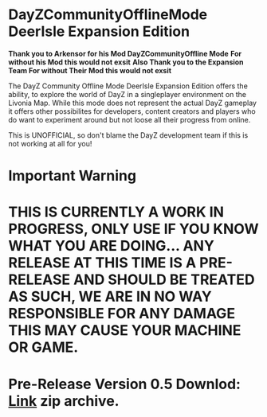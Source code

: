 # DayZCommunityOfflineMode DeerIsle Expansion Edition

**Thank you to Arkensor for his Mod DayZCommunityOffline Mode**
**For without his Mod this would not exsit** 
**Also Thank you to the Expansion Team For without Their Mod this would not exsit**

The DayZ Community Offline Mode DeerIsle Expansion Edition offers the ability, to explore the world of DayZ in a singleplayer environment on the Livonia Map. While this mode does not represent the actual DayZ gameplay it offers other possibilites for developers, content creators and players who do want to experiment around but not loose all their progress from online.

This is UNOFFICIAL, so don't blame the DayZ development team if this is not working at all for you!

# Important Warning

# THIS IS CURRENTLY A WORK IN PROGRESS, ONLY USE IF YOU KNOW WHAT YOU ARE DOING... ANY RELEASE AT THIS TIME IS A PRE-RELEASE AND SHOULD BE TREATED AS SUCH, WE ARE IN NO WAY RESPONSIBLE FOR ANY DAMAGE THIS MAY CAUSE YOUR MACHINE OR GAME.

 # Pre-Release Version 0.5 Downlod: [Link](https://github.com/CypherMediaGIT/Deerisle-Expansion-Offline-Mode/releases/download/0.5.1/ExpansionCOM.DeerIsle.zip) zip archive.             
